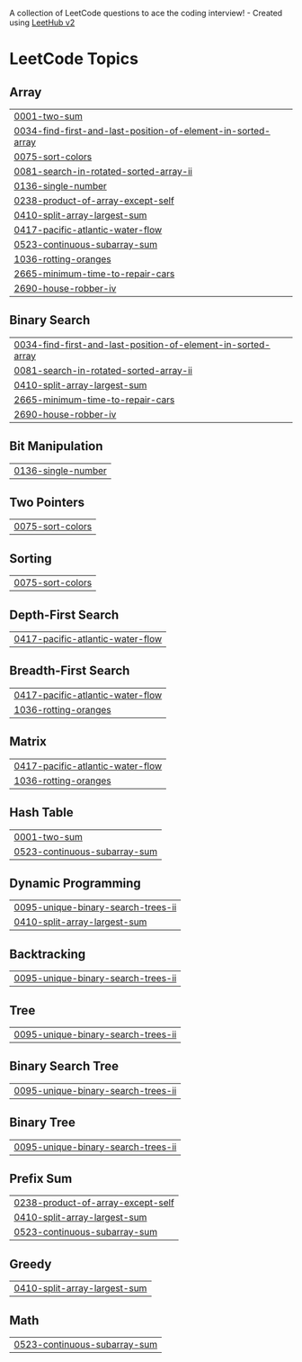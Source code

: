 A collection of LeetCode questions to ace the coding interview! - Created using [LeetHub v2](https://github.com/arunbhardwaj/LeetHub-2.0)
<!---LeetCode Topics Start-->
# LeetCode Topics
## Array
|  |
| ------- |
| [0001-two-sum](https://github.com/adityakumartiwary/leetcode/tree/master/0001-two-sum) |
| [0034-find-first-and-last-position-of-element-in-sorted-array](https://github.com/adityakumartiwary/leetcode/tree/master/0034-find-first-and-last-position-of-element-in-sorted-array) |
| [0075-sort-colors](https://github.com/adityakumartiwary/leetcode/tree/master/0075-sort-colors) |
| [0081-search-in-rotated-sorted-array-ii](https://github.com/adityakumartiwary/leetcode/tree/master/0081-search-in-rotated-sorted-array-ii) |
| [0136-single-number](https://github.com/adityakumartiwary/leetcode/tree/master/0136-single-number) |
| [0238-product-of-array-except-self](https://github.com/adityakumartiwary/leetcode/tree/master/0238-product-of-array-except-self) |
| [0410-split-array-largest-sum](https://github.com/adityakumartiwary/leetcode/tree/master/0410-split-array-largest-sum) |
| [0417-pacific-atlantic-water-flow](https://github.com/adityakumartiwary/leetcode/tree/master/0417-pacific-atlantic-water-flow) |
| [0523-continuous-subarray-sum](https://github.com/adityakumartiwary/leetcode/tree/master/0523-continuous-subarray-sum) |
| [1036-rotting-oranges](https://github.com/adityakumartiwary/leetcode/tree/master/1036-rotting-oranges) |
| [2665-minimum-time-to-repair-cars](https://github.com/adityakumartiwary/leetcode/tree/master/2665-minimum-time-to-repair-cars) |
| [2690-house-robber-iv](https://github.com/adityakumartiwary/leetcode/tree/master/2690-house-robber-iv) |
## Binary Search
|  |
| ------- |
| [0034-find-first-and-last-position-of-element-in-sorted-array](https://github.com/adityakumartiwary/leetcode/tree/master/0034-find-first-and-last-position-of-element-in-sorted-array) |
| [0081-search-in-rotated-sorted-array-ii](https://github.com/adityakumartiwary/leetcode/tree/master/0081-search-in-rotated-sorted-array-ii) |
| [0410-split-array-largest-sum](https://github.com/adityakumartiwary/leetcode/tree/master/0410-split-array-largest-sum) |
| [2665-minimum-time-to-repair-cars](https://github.com/adityakumartiwary/leetcode/tree/master/2665-minimum-time-to-repair-cars) |
| [2690-house-robber-iv](https://github.com/adityakumartiwary/leetcode/tree/master/2690-house-robber-iv) |
## Bit Manipulation
|  |
| ------- |
| [0136-single-number](https://github.com/adityakumartiwary/leetcode/tree/master/0136-single-number) |
## Two Pointers
|  |
| ------- |
| [0075-sort-colors](https://github.com/adityakumartiwary/leetcode/tree/master/0075-sort-colors) |
## Sorting
|  |
| ------- |
| [0075-sort-colors](https://github.com/adityakumartiwary/leetcode/tree/master/0075-sort-colors) |
## Depth-First Search
|  |
| ------- |
| [0417-pacific-atlantic-water-flow](https://github.com/adityakumartiwary/leetcode/tree/master/0417-pacific-atlantic-water-flow) |
## Breadth-First Search
|  |
| ------- |
| [0417-pacific-atlantic-water-flow](https://github.com/adityakumartiwary/leetcode/tree/master/0417-pacific-atlantic-water-flow) |
| [1036-rotting-oranges](https://github.com/adityakumartiwary/leetcode/tree/master/1036-rotting-oranges) |
## Matrix
|  |
| ------- |
| [0417-pacific-atlantic-water-flow](https://github.com/adityakumartiwary/leetcode/tree/master/0417-pacific-atlantic-water-flow) |
| [1036-rotting-oranges](https://github.com/adityakumartiwary/leetcode/tree/master/1036-rotting-oranges) |
## Hash Table
|  |
| ------- |
| [0001-two-sum](https://github.com/adityakumartiwary/leetcode/tree/master/0001-two-sum) |
| [0523-continuous-subarray-sum](https://github.com/adityakumartiwary/leetcode/tree/master/0523-continuous-subarray-sum) |
## Dynamic Programming
|  |
| ------- |
| [0095-unique-binary-search-trees-ii](https://github.com/adityakumartiwary/leetcode/tree/master/0095-unique-binary-search-trees-ii) |
| [0410-split-array-largest-sum](https://github.com/adityakumartiwary/leetcode/tree/master/0410-split-array-largest-sum) |
## Backtracking
|  |
| ------- |
| [0095-unique-binary-search-trees-ii](https://github.com/adityakumartiwary/leetcode/tree/master/0095-unique-binary-search-trees-ii) |
## Tree
|  |
| ------- |
| [0095-unique-binary-search-trees-ii](https://github.com/adityakumartiwary/leetcode/tree/master/0095-unique-binary-search-trees-ii) |
## Binary Search Tree
|  |
| ------- |
| [0095-unique-binary-search-trees-ii](https://github.com/adityakumartiwary/leetcode/tree/master/0095-unique-binary-search-trees-ii) |
## Binary Tree
|  |
| ------- |
| [0095-unique-binary-search-trees-ii](https://github.com/adityakumartiwary/leetcode/tree/master/0095-unique-binary-search-trees-ii) |
## Prefix Sum
|  |
| ------- |
| [0238-product-of-array-except-self](https://github.com/adityakumartiwary/leetcode/tree/master/0238-product-of-array-except-self) |
| [0410-split-array-largest-sum](https://github.com/adityakumartiwary/leetcode/tree/master/0410-split-array-largest-sum) |
| [0523-continuous-subarray-sum](https://github.com/adityakumartiwary/leetcode/tree/master/0523-continuous-subarray-sum) |
## Greedy
|  |
| ------- |
| [0410-split-array-largest-sum](https://github.com/adityakumartiwary/leetcode/tree/master/0410-split-array-largest-sum) |
## Math
|  |
| ------- |
| [0523-continuous-subarray-sum](https://github.com/adityakumartiwary/leetcode/tree/master/0523-continuous-subarray-sum) |
<!---LeetCode Topics End-->